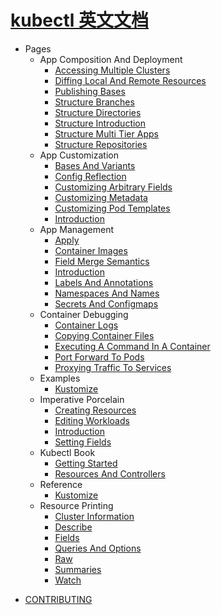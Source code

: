 # [kubectl 英文文档](https://github.com/kubernetes/kubectl)

- Pages
  - App Composition And Deployment
    * [Accessing Multiple Clusters](pages/app_composition_and_deployment/accessing_multiple_clusters.md)
    * [Diffing Local And Remote Resources](pages/app_composition_and_deployment/diffing_local_and_remote_resources.md)
    * [Publishing Bases](pages/app_composition_and_deployment/publishing_bases.md)
    * [Structure Branches](pages/app_composition_and_deployment/structure_branches.md)
    * [Structure Directories](pages/app_composition_and_deployment/structure_directories.md)
    * [Structure Introduction](pages/app_composition_and_deployment/structure_introduction.md)
    * [Structure Multi Tier Apps](pages/app_composition_and_deployment/structure_multi_tier_apps.md)
    * [Structure Repositories](pages/app_composition_and_deployment/structure_repositories.md)
  - App Customization
    * [Bases And Variants](pages/app_customization/bases_and_variants.md)
    * [Config Reflection](pages/app_customization/config_reflection.md)
    * [Customizing Arbitrary Fields](pages/app_customization/customizing_arbitrary_fields.md)
    * [Customizing Metadata](pages/app_customization/customizing_metadata.md)
    * [Customizing Pod Templates](pages/app_customization/customizing_pod_templates.md)
    * [Introduction](pages/app_customization/introduction.md)
  - App Management
    * [Apply](pages/app_management/apply.md)
    * [Container Images](pages/app_management/container_images.md)
    * [Field Merge Semantics](pages/app_management/field_merge_semantics.md)
    * [Introduction](pages/app_management/introduction.md)
    * [Labels And Annotations](pages/app_management/labels_and_annotations.md)
    * [Namespaces And Names](pages/app_management/namespaces_and_names.md)
    * [Secrets And Configmaps](pages/app_management/secrets_and_configmaps.md)
  - Container Debugging
    * [Container Logs](pages/container_debugging/container_logs.md)
    * [Copying Container Files](pages/container_debugging/copying_container_files.md)
    * [Executing A Command In A Container](pages/container_debugging/executing_a_command_in_a_container.md)
    * [Port Forward To Pods](pages/container_debugging/port_forward_to_pods.md)
    * [Proxying Traffic To Services](pages/container_debugging/proxying_traffic_to_services.md)
  - Examples
    * [Kustomize](pages/examples/kustomize.md)
  - Imperative Porcelain
    * [Creating Resources](pages/imperative_porcelain/creating_resources.md)
    * [Editing Workloads](pages/imperative_porcelain/editing_workloads.md)
    * [Introduction](pages/imperative_porcelain/introduction.md)
    * [Setting Fields](pages/imperative_porcelain/setting_fields.md)
  - Kubectl Book
    * [Getting Started](pages/kubectl_book/getting_started.md)
    * [Resources And Controllers](pages/kubectl_book/resources_and_controllers.md)
  - Reference
    * [Kustomize](pages/reference/kustomize.md)
  - Resource Printing
    * [Cluster Information](pages/resource_printing/cluster_information.md)
    * [Describe](pages/resource_printing/describe.md)
    * [Fields](pages/resource_printing/fields.md)
    * [Queries And Options](pages/resource_printing/queries_and_options.md)
    * [Raw](pages/resource_printing/raw.md)
    * [Summaries](pages/resource_printing/summaries.md)
    * [Watch](pages/resource_printing/watch.md)
* [CONTRIBUTING](CONTRIBUTING.md)
